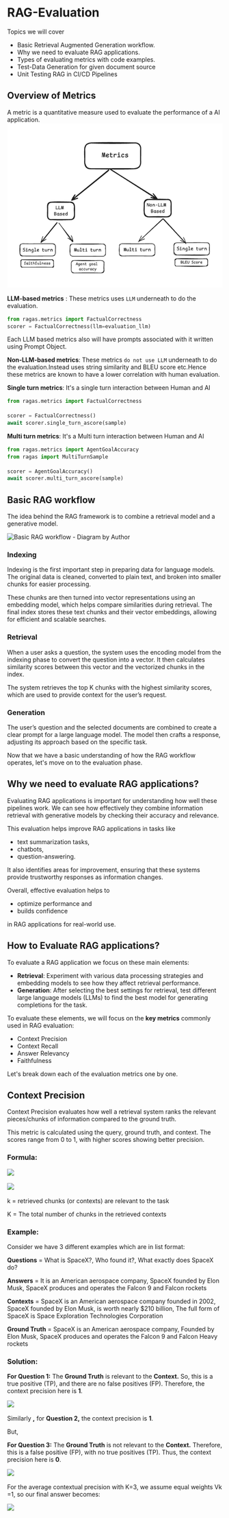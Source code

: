 # RAG-Evaluation
Topics we will cover 
* Basic Retrieval Augmented Generation workflow.
* Why we need to evaluate RAG applications.
* Types of evaluating metrics with code examples.
* Test-Data Generation for given document source
* Unit Testing RAG in CI/CD Pipelines 


## Overview of Metrics
A metric is a quantitative measure used to evaluate the performance of a AI application.
![alt text](images/image.png)

**LLM-based metrics** : 
These metrics uses `LLM` underneath to do the evaluation.

```python
from ragas.metrics import FactualCorrectness
scorer = FactualCorrectness(llm=evaluation_llm)
```
Each LLM based metrics also will have prompts associated with it written using Prompt Object.

**Non-LLM-based metrics**: 
These metrics `do not use LLM` underneath to do the evaluation.Instead uses string similarity and BLEU score etc.Hence these metrics are known to have a lower correlation with human evaluation.

**Single turn metrics**: It's a single turn interaction between Human and AI
```python
from ragas.metrics import FactualCorrectness

scorer = FactualCorrectness()
await scorer.single_turn_ascore(sample)
```

**Multi turn metrics**: It's a Multi turn interaction between Human and AI
```python
from ragas.metrics import AgentGoalAccuracy
from ragas import MultiTurnSample

scorer = AgentGoalAccuracy()
await scorer.multi_turn_ascore(sample)
```

## Basic RAG workflow

The idea behind the RAG framework is to combine a retrieval model and a generative model.

![Basic RAG workflow - Diagram by Author](https://assets.super.so/88507ae9-2dbb-4d4b-a38a-5cbaf10b19ff/images/27e1ff37-b626-4d61-9cbe-e8489a12247d/Untitled_design_(15).gif?w=708)

### Indexing

Indexing is the first important step in preparing data for language models. The original data is cleaned, converted to plain text, and broken into smaller chunks for easier processing.

These chunks are then turned into vector representations using an embedding model, which helps compare similarities during retrieval. The final index stores these text chunks and their vector embeddings, allowing for efficient and scalable searches.

### Retrieval

When a user asks a question, the system uses the encoding model from the indexing phase to convert the question into a vector. It then calculates similarity scores between this vector and the vectorized chunks in the index.

The system retrieves the top K chunks with the highest similarity scores, which are used to provide context for the user’s request.

### Generation

The user’s question and the selected documents are combined to create a clear prompt for a large language model. The model then crafts a response, adjusting its approach based on the specific task.

Now that we have a basic understanding of how the RAG workflow operates, let's move on to the evaluation phase.

Why we need to **evaluate** RAG applications?
--------------------------------------------

Evaluating RAG applications is important for understanding how well these pipelines work. We can see how effectively they combine information retrieval with generative models by checking their accuracy and relevance.

This evaluation helps improve RAG applications in tasks like 
- text summarization tasks, 
- chatbots,
- question-answering. 

It also identifies areas for improvement, ensuring that these systems provide trustworthy responses as information changes.

Overall, effective evaluation helps to 
- optimize performance and 
- builds confidence 

in RAG applications for real-world use.

How to Evaluate RAG applications?
---------------------------------

To evaluate a RAG application we focus on these main elements:

*   **Retrieval**: Experiment with various data processing strategies and embedding models to see how they affect retrieval performance.
*   **Generation**: After selecting the best settings for retrieval, test different large language models (LLMs) to find the best model for generating completions for the task.

To evaluate these elements, we will focus on the **key metrics** commonly used in RAG evaluation:

*   Context Precision
*   Context Recall
*   Answer Relevancy
*   Faithfulness

Let's break down each of the evaluation metrics one by one.

Context Precision
-----------------

Context Precision evaluates how well a retrieval system ranks the relevant pieces/chunks of information compared to the ground truth.

This metric is calculated using the query, ground truth, and context. The scores range from 0 to 1, with higher scores showing better precision.

### Formula:

![](https://hub.athina.ai/content/images/2024/11/1c3066a837d85f27911166d96812c718-1.png)

![](https://hub.athina.ai/content/images/2024/11/2-1.png)

k = retrieved chunks (or contexts) are relevant to the task

K = The total number of chunks in the retrieved contexts

### Example:

Consider we have 3 different examples which are in list format:

**Questions** = What is SpaceX?, Who found it?, What exactly does SpaceX do?

**Answers** = It is an American aerospace company, SpaceX founded by Elon Musk, SpaceX produces and operates the Falcon 9 and Falcon rockets

**Contexts** = SpaceX is an American aerospace company founded in 2002, SpaceX founded by Elon Musk, is worth nearly $210 billion, The full form of SpaceX is Space Exploration Technologies Corporation

**Ground Truth** = SpaceX is an American aerospace company, Founded by Elon Musk, SpaceX produces and operates the Falcon 9 and Falcon Heavy rockets

### Solution:

**For Question 1:** The **Ground Truth** is relevant to the **Context.** So, this is a true positive (TP), and there are no false positives (FP). Therefore, the context precision here is **1**.

![](https://hub.athina.ai/content/images/2024/11/3.png)

Similarly **,** for **Question 2,** the context precision is **1**.

But,

**For Question 3:** The **Ground Truth** is not relevant to the **Context.** Therefore, this is a false positive (FP), with no true positives (TP). Thus, the context precision here is **0**.

![](https://hub.athina.ai/content/images/2024/11/4.png)

For the average contextual precision with K=3, we assume equal weights Vk​=1, so our final answer becomes:

![](https://hub.athina.ai/content/images/2024/11/5.png)
